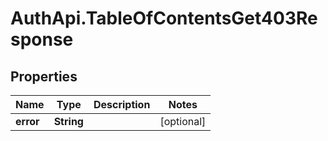 # AuthApi.TableOfContentsGet403Response

## Properties

Name | Type | Description | Notes
------------ | ------------- | ------------- | -------------
**error** | **String** |  | [optional] 


